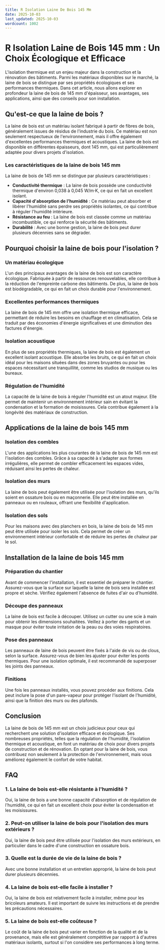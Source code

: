 ```yaml
---
title: R Isolation Laine De Bois 145 Mm
date: 2025-10-03
last_updated: 2025-10-03
wordcount: 1002
---
```


# R Isolation Laine de Bois 145 mm : Un Choix Écologique et Efficace

L'isolation thermique est un enjeu majeur dans la construction et la rénovation des bâtiments. Parmi les matériaux disponibles sur le marché, la laine de bois se distingue par ses propriétés écologiques et ses performances thermiques. Dans cet article, nous allons explorer en profondeur la laine de bois de 145 mm d'épaisseur, ses avantages, ses applications, ainsi que des conseils pour son installation.

## Qu'est-ce que la laine de bois ?

La laine de bois est un matériau isolant fabriqué à partir de fibres de bois, généralement issues de résidus de l'industrie du bois. Ce matériau est non seulement respectueux de l'environnement, mais il offre également d'excellentes performances thermiques et acoustiques. La laine de bois est disponible en différentes épaisseurs, dont 145 mm, qui est particulièrement adaptée pour divers projets d'isolation.

### Les caractéristiques de la laine de bois 145 mm

La laine de bois de 145 mm se distingue par plusieurs caractéristiques :

- **Conductivité thermique** : La laine de bois possède une conductivité thermique d'environ 0,038 à 0,045 W/m·K, ce qui en fait un excellent isolant.
- **Capacité d'absorption de l'humidité** : Ce matériau peut absorber et libérer l'humidité sans perdre ses propriétés isolantes, ce qui contribue à réguler l'humidité intérieure.
- **Résistance au feu** : La laine de bois est classée comme un matériau incombustible, ce qui renforce la sécurité des bâtiments.
- **Durabilité** : Avec une bonne gestion, la laine de bois peut durer plusieurs décennies sans se dégrader.

## Pourquoi choisir la laine de bois pour l'isolation ?

### Un matériau écologique

L'un des principaux avantages de la laine de bois est son caractère écologique. Fabriquée à partir de ressources renouvelables, elle contribue à la réduction de l'empreinte carbone des bâtiments. De plus, la laine de bois est biodégradable, ce qui en fait un choix durable pour l'environnement.

### Excellentes performances thermiques

La laine de bois de 145 mm offre une isolation thermique efficace, permettant de réduire les besoins en chauffage et en climatisation. Cela se traduit par des économies d'énergie significatives et une diminution des factures d'énergie.

### Isolation acoustique

En plus de ses propriétés thermiques, la laine de bois est également un excellent isolant acoustique. Elle absorbe les bruits, ce qui en fait un choix idéal pour les maisons situées dans des zones bruyantes ou pour les espaces nécessitant une tranquillité, comme les studios de musique ou les bureaux.

### Régulation de l'humidité

La capacité de la laine de bois à réguler l'humidité est un atout majeur. Elle permet de maintenir un environnement intérieur sain en évitant la condensation et la formation de moisissures. Cela contribue également à la longévité des matériaux de construction.

## Applications de la laine de bois 145 mm

### Isolation des combles

L'une des applications les plus courantes de la laine de bois de 145 mm est l'isolation des combles. Grâce à sa capacité à s'adapter aux formes irrégulières, elle permet de combler efficacement les espaces vides, réduisant ainsi les pertes de chaleur.

### Isolation des murs

La laine de bois peut également être utilisée pour l'isolation des murs, qu'ils soient en ossature bois ou en maçonnerie. Elle peut être installée en panneaux ou en rouleaux, offrant une flexibilité d'application.

### Isolation des sols

Pour les maisons avec des planchers en bois, la laine de bois de 145 mm peut être utilisée pour isoler les sols. Cela permet de créer un environnement intérieur confortable et de réduire les pertes de chaleur par le sol.

## Installation de la laine de bois 145 mm

### Préparation du chantier

Avant de commencer l'installation, il est essentiel de préparer le chantier. Assurez-vous que la surface sur laquelle la laine de bois sera installée est propre et sèche. Vérifiez également l'absence de fuites d'air ou d'humidité.

### Découpe des panneaux

La laine de bois est facile à découper. Utilisez un cutter ou une scie à main pour obtenir les dimensions souhaitées. Veillez à porter des gants et un masque pour éviter toute irritation de la peau ou des voies respiratoires.

### Pose des panneaux

Les panneaux de laine de bois peuvent être fixés à l'aide de vis ou de clous, selon la surface. Assurez-vous de bien les ajuster pour éviter les ponts thermiques. Pour une isolation optimale, il est recommandé de superposer les joints des panneaux.

### Finitions

Une fois les panneaux installés, vous pouvez procéder aux finitions. Cela peut inclure la pose d'un pare-vapeur pour protéger l'isolant de l'humidité, ainsi que la finition des murs ou des plafonds.

## Conclusion

La laine de bois de 145 mm est un choix judicieux pour ceux qui recherchent une solution d'isolation efficace et écologique. Ses nombreuses propriétés, telles que la régulation de l'humidité, l'isolation thermique et acoustique, en font un matériau de choix pour divers projets de construction et de rénovation. En optant pour la laine de bois, vous contribuez non seulement à la protection de l'environnement, mais vous améliorez également le confort de votre habitat.

## FAQ

### 1. La laine de bois est-elle résistante à l'humidité ?

Oui, la laine de bois a une bonne capacité d'absorption et de régulation de l'humidité, ce qui en fait un excellent choix pour éviter la condensation et les moisissures.

### 2. Peut-on utiliser la laine de bois pour l'isolation des murs extérieurs ?

Oui, la laine de bois peut être utilisée pour l'isolation des murs extérieurs, en particulier dans le cadre d'une construction en ossature bois.

### 3. Quelle est la durée de vie de la laine de bois ?

Avec une bonne installation et un entretien approprié, la laine de bois peut durer plusieurs décennies.

### 4. La laine de bois est-elle facile à installer ?

Oui, la laine de bois est relativement facile à installer, même pour les bricoleurs amateurs. Il est important de suivre les instructions et de prendre les précautions nécessaires.

### 5. La laine de bois est-elle coûteuse ?

Le coût de la laine de bois peut varier en fonction de la qualité et de la provenance, mais elle est généralement compétitive par rapport à d'autres matériaux isolants, surtout si l'on considère ses performances à long terme.